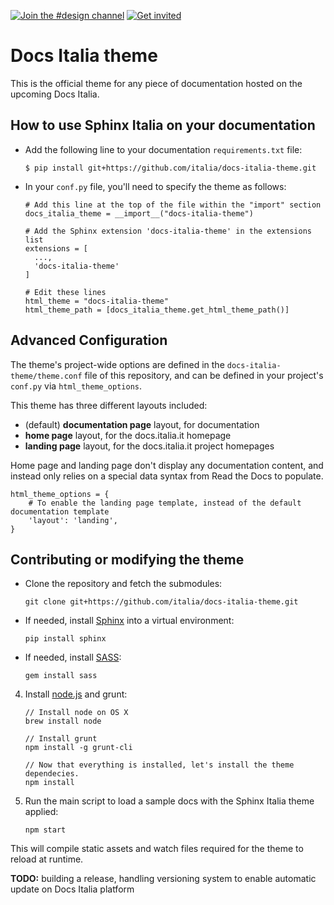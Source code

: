 [![Join the #design channel](https://img.shields.io/badge/Slack%20channel-%23design-blue.svg)](https://developersitalia.slack.com/messages/C7658JRJR)
[![Get invited](https://slack.developers.italia.it/badge.svg)](https://slack.developers.italia.it/)

# Docs Italia theme

This is the official theme for any piece of documentation hosted on the
upcoming Docs Italia.

## How to use Sphinx Italia on your documentation 

* Add the following line to your documentation `requirements.txt` file:

    ```
    $ pip install git+https://github.com/italia/docs-italia-theme.git
    ```

* In your `conf.py` file, you'll need to specify the theme as follows:

    ```
    # Add this line at the top of the file within the "import" section
    docs_italia_theme = __import__("docs-italia-theme")
    
    # Add the Sphinx extension 'docs-italia-theme' in the extensions list
    extensions = [
      ...,
      'docs-italia-theme'
    ]
    
    # Edit these lines
    html_theme = "docs-italia-theme"
    html_theme_path = [docs_italia_theme.get_html_theme_path()]
    ```


## Advanced Configuration

The theme's project-wide options are defined in the `docs-italia-theme/theme.conf`
file of this repository, and can be defined in your project's `conf.py` via
`html_theme_options`.

This theme has three different layouts included:

* (default) **documentation page** layout, for documentation
* **home page** layout, for the docs.italia.it homepage
* **landing page** layout, for the docs.italia.it project homepages

Home page and landing page don't display any documentation content, and instead only
relies on a special data syntax from Read the Docs to populate.

```
html_theme_options = {
    # To enable the landing page template, instead of the default documentation template
    'layout': 'landing',
}
```

## Contributing or modifying the theme

* Clone the repository and fetch the submodules:
    
    ```
    git clone git+https://github.com/italia/docs-italia-theme.git
    ```

* If needed, install [Sphinx](http://www.sphinx-doc.org/en/stable/) into a virtual environment:
    
    ```
    pip install sphinx
    ```

* If needed, install [SASS](http://sass-lang.com/):

    ```
    gem install sass
    ```

4. Install [node.js](https://nodejs.org) and grunt:

    ```
    // Install node on OS X
    brew install node

    // Install grunt
    npm install -g grunt-cli

    // Now that everything is installed, let's install the theme dependecies.
    npm install
    ```

5. Run the main script to load a sample docs with the Sphinx Italia theme applied:

    ```
    npm start
    ```

This will compile static assets and watch files required for the theme to reload at runtime.

**TODO:** building a release, handling versioning system to enable automatic update on Docs Italia platform
